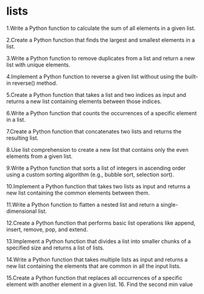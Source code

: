 # lists

1.Write a Python function to calculate the sum of all elements in a given list.

2.Create a Python function that finds the largest and smallest elements in a list.

3.Write a Python function to remove duplicates from a list and return a new list with unique elements.

4.Implement a Python function to reverse a given list without using the built-in reverse() method.

5.Create a Python function that takes a list and two indices as input and returns a new list containing elements between those indices.

6.Write a Python function that counts the occurrences of a specific element in a list.

7.Create a Python function that concatenates two lists and returns the resulting list.

8.Use list comprehension to create a new list that contains only the even elements from a given list.

9.Write a Python function that sorts a list of integers in ascending order using a custom sorting algorithm (e.g., bubble sort, selection sort).

10.Implement a Python function that takes two lists as input and returns a new list containing the common elements between them.

11.Write a Python function to flatten a nested list and return a single-dimensional list.

12.Create a Python function that performs basic list operations like append, insert, remove, pop, and extend.

13.Implement a Python function that divides a list into smaller chunks of a specified size and returns a list of lists.

14.Write a Python function that takes multiple lists as input and returns a new list containing the elements that are common in all the input lists.

15.Create a Python function that replaces all occurrences of a specific element with another element in a given list.
16. Find the second min value
